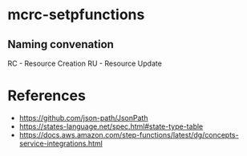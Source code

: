 # mcrc-setpfunctions
## Naming convenation 
RC - Resource Creation
RU - Resource Update

# References 
* https://github.com/json-path/JsonPath
* https://states-language.net/spec.html#state-type-table
* https://docs.aws.amazon.com/step-functions/latest/dg/concepts-service-integrations.html